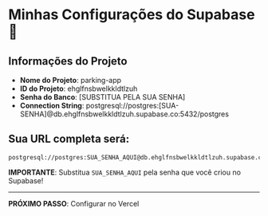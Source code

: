 # Minhas Configurações do Supabase 📝

## Informações do Projeto
- **Nome do Projeto**: parking-app
- **ID do Projeto**: ehglfnsbwelkkldtlzuh
- **Senha do Banco**: [SUBSTITUA PELA SUA SENHA]
- **Connection String**: postgresql://postgres:[SUA-SENHA]@db.ehglfnsbwelkkldtlzuh.supabase.co:5432/postgres

## Sua URL completa será:
```
postgresql://postgres:SUA_SENHA_AQUI@db.ehglfnsbwelkkldtlzuh.supabase.co:5432/postgres
```

**IMPORTANTE**: Substitua `SUA_SENHA_AQUI` pela senha que você criou no Supabase!

---
**PRÓXIMO PASSO**: Configurar no Vercel
